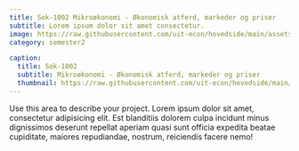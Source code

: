 ```yaml
---
title: Sok-1002 Mikroøkonomi - Økonomisk atferd, markeder og priser
subtitle: Lorem ipsum dolor sit amet consectetur.
image: https://raw.githubusercontent.com/uit-econ/hovedside/main/assets/img/mikro.jpg
category: semester2

caption:
  title: Sok-1002
  subtitle: Mikroøkonomi - Økonomisk atferd, markeder og priser
  thumbnail: https://raw.githubusercontent.com/uit-econ/hovedside/main/assets/img/mikro.jpg
---
```

Use this area to describe your project. Lorem ipsum dolor sit amet, consectetur adipisicing elit. Est blanditiis dolorem culpa incidunt minus dignissimos deserunt repellat aperiam quasi sunt officia expedita beatae cupiditate, maiores repudiandae, nostrum, reiciendis facere nemo!


